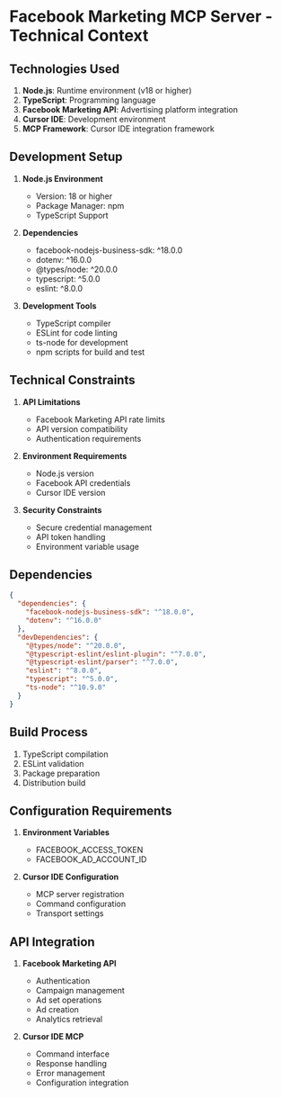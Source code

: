 # Facebook Marketing MCP Server - Technical Context

## Technologies Used
1. **Node.js**: Runtime environment (v18 or higher)
2. **TypeScript**: Programming language
3. **Facebook Marketing API**: Advertising platform integration
4. **Cursor IDE**: Development environment
5. **MCP Framework**: Cursor IDE integration framework

## Development Setup
1. **Node.js Environment**
   - Version: 18 or higher
   - Package Manager: npm
   - TypeScript Support

2. **Dependencies**
   - facebook-nodejs-business-sdk: ^18.0.0
   - dotenv: ^16.0.0
   - @types/node: ^20.0.0
   - typescript: ^5.0.0
   - eslint: ^8.0.0

3. **Development Tools**
   - TypeScript compiler
   - ESLint for code linting
   - ts-node for development
   - npm scripts for build and test

## Technical Constraints
1. **API Limitations**
   - Facebook Marketing API rate limits
   - API version compatibility
   - Authentication requirements

2. **Environment Requirements**
   - Node.js version
   - Facebook API credentials
   - Cursor IDE version

3. **Security Constraints**
   - Secure credential management
   - API token handling
   - Environment variable usage

## Dependencies
```json
{
  "dependencies": {
    "facebook-nodejs-business-sdk": "^18.0.0",
    "dotenv": "^16.0.0"
  },
  "devDependencies": {
    "@types/node": "^20.0.0",
    "@typescript-eslint/eslint-plugin": "^7.0.0",
    "@typescript-eslint/parser": "^7.0.0",
    "eslint": "^8.0.0",
    "typescript": "^5.0.0",
    "ts-node": "^10.9.0"
  }
}
```

## Build Process
1. TypeScript compilation
2. ESLint validation
3. Package preparation
4. Distribution build

## Configuration Requirements
1. **Environment Variables**
   - FACEBOOK_ACCESS_TOKEN
   - FACEBOOK_AD_ACCOUNT_ID

2. **Cursor IDE Configuration**
   - MCP server registration
   - Command configuration
   - Transport settings

## API Integration
1. **Facebook Marketing API**
   - Authentication
   - Campaign management
   - Ad set operations
   - Ad creation
   - Analytics retrieval

2. **Cursor IDE MCP**
   - Command interface
   - Response handling
   - Error management
   - Configuration integration 
